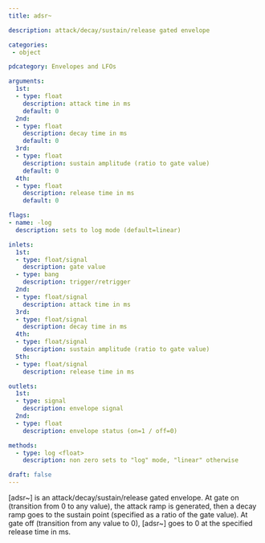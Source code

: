```yaml
---
title: adsr~

description: attack/decay/sustain/release gated envelope

categories:
 - object

pdcategory: Envelopes and LFOs

arguments:
  1st:
  - type: float
    description: attack time in ms
    default: 0
  2nd:
  - type: float
    description: decay time in ms
    default: 0
  3rd:
  - type: float
    description: sustain amplitude (ratio to gate value)
    default: 0
  4th:
  - type: float
    description: release time in ms
    default: 0

flags:
- name: -log
  description: sets to log mode (default=linear)

inlets:
  1st:
  - type: float/signal
    description: gate value
  - type: bang
    description: trigger/retrigger
  2nd:
  - type: float/signal
    description: attack time in ms
  3rd:
  - type: float/signal
    description: decay time in ms
  4th:
  - type: float/signal
    description: sustain amplitude (ratio to gate value)
  5th:
  - type: float/signal
    description: release time in ms

outlets:
  1st:
  - type: signal
    description: envelope signal
  2nd:
  - type: float
    description: envelope status (on=1 / off=0)

methods:
  - type: log <float>
    description: non zero sets to "log" mode, "linear" otherwise

draft: false
---
```


[adsr~] is an attack/decay/sustain/release gated envelope. At gate on (transition from 0 to any value), the attack ramp is generated, then a decay ramp goes to the sustain point (specified as a ratio of the gate value). At gate off (transition from any value to 0), [adsr~] goes to 0 at the specified release time in ms.

